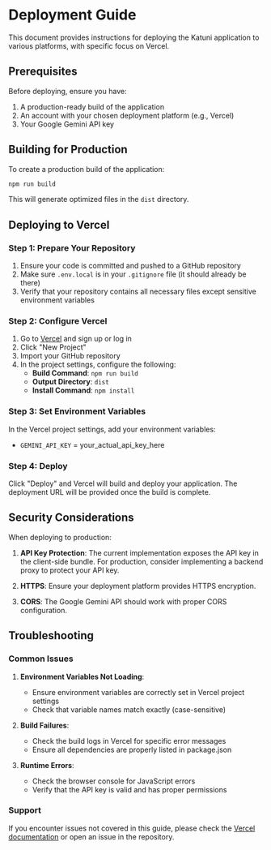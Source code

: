 # Deployment Guide

This document provides instructions for deploying the Katuni application to various platforms, with specific focus on Vercel.

## Prerequisites

Before deploying, ensure you have:

1. A production-ready build of the application
2. An account with your chosen deployment platform (e.g., Vercel)
3. Your Google Gemini API key

## Building for Production

To create a production build of the application:

```bash
npm run build
```

This will generate optimized files in the `dist` directory.

## Deploying to Vercel

### Step 1: Prepare Your Repository

1. Ensure your code is committed and pushed to a GitHub repository
2. Make sure `.env.local` is in your `.gitignore` file (it should already be there)
3. Verify that your repository contains all necessary files except sensitive environment variables

### Step 2: Configure Vercel

1. Go to [Vercel](https://vercel.com/) and sign up or log in
2. Click "New Project"
3. Import your GitHub repository
4. In the project settings, configure the following:
   - **Build Command**: `npm run build`
   - **Output Directory**: `dist`
   - **Install Command**: `npm install`

### Step 3: Set Environment Variables

In the Vercel project settings, add your environment variables:

- `GEMINI_API_KEY` = your_actual_api_key_here

### Step 4: Deploy

Click "Deploy" and Vercel will build and deploy your application. The deployment URL will be provided once the build is complete.

## Security Considerations

When deploying to production:

1. **API Key Protection**: The current implementation exposes the API key in the client-side bundle. For production, consider implementing a backend proxy to protect your API key.

2. **HTTPS**: Ensure your deployment platform provides HTTPS encryption.

3. **CORS**: The Google Gemini API should work with proper CORS configuration.

## Troubleshooting

### Common Issues

1. **Environment Variables Not Loading**: 
   - Ensure environment variables are correctly set in Vercel project settings
   - Check that variable names match exactly (case-sensitive)

2. **Build Failures**:
   - Check the build logs in Vercel for specific error messages
   - Ensure all dependencies are properly listed in package.json

3. **Runtime Errors**:
   - Check the browser console for JavaScript errors
   - Verify that the API key is valid and has proper permissions

### Support

If you encounter issues not covered in this guide, please check the [Vercel documentation](https://vercel.com/docs) or open an issue in the repository.